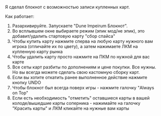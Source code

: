 Я сделал блокнот с возможностью записи купленных карт.

Как работает:

1. Разархивируйте. Запускаете "Dune Impeirum Блокнот".
2. Во всплывшем окне выбираете режим (эпик мод/не эпик), это добавит/удалить стартовую карту "сбор спайса"
3. Чтобы купить карту нажмите сперва на любую карту нужного вам игрока (отличайте их по цвету), а затем нажимаете ЛКМ на купленную карту рынка
4. Чтобы удалить карту просто нажмите на ПКМ по нужной для вас карте
5. Все сеты карт разбиты по дополнениям и цене покупки. Все нужны. Но вы всегда можете сделать свою кастомную сборку карт.
6. Если вы хотите откатить ранее выполненное действие нажмите кнопку UNDO
7. Чтобы блокнот был всегда поверх игры - нажмите галочку "Always on Top"
8. Если есть необходимость "отметить" оставшиеся карты в вашей колоде/вышедшие карты соперника - нажимайте на галочку "Красить карты" и ЛКМ кликайте на нужные вам карты
